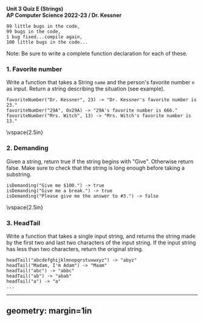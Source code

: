__Unit 3 Quiz E (Strings)__  
__AP Computer Science 2022-23 / Dr. Kessner__  

```
99 little bugs in the code,
99 bugs in the code,
1 bug fixed...compile again,
100 little bugs in the code...
```

Note: Be sure to write a complete function declaration for each of these.


### 1. Favorite number

Write a function that takes a String `name` and the person's
favorite number `n` as input.  Return a string describing the
situation (see example).


```
favoriteNumber("Dr. Kessner", 23) -> "Dr. Kessner's favorite number is 23."
favoriteNumber("29A", 0x29A) -> "29A's favorite number is 666."
favoriteNumber("Mrs. Witch", 13) -> "Mrs. Witch's favorite number is 13."
```

\vspace{2.5in}


### 2. Demanding

Given a string, return true if the string begins with "Give".  Otherwise
return false.  Make sure to check that the string is long enough before taking
a substring.

```
isDemanding("Give me $100.") -> true
isDemanding("Give me a break.") -> true
isDemanding("Please give me the answer to #3.") -> false
```

\vspace{2.5in}


### 3. HeadTail

Write a function that takes a single input string, and returns the string made
by the first two and last two characters of the input string.  If the input
string has less than two characters, return the original string.

```
headTail("abcdefghijklmnopqrstuvwxyz") -> "abyz"
headTail("Madam, I'm Adam") -> "Maam"
headTail("abc") -> "abbc"
headTail("ab") -> "abab"
headTail("a") -> "a"
...

```


---
geometry: margin=1in
---


